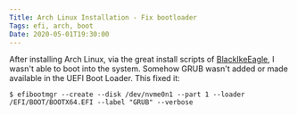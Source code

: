 ```yaml
---
Title: Arch Linux Installation - Fix bootloader
Tags: efi, arch, boot
Date: 2020-05-01T19:30:00
---
```


After installing Arch Linux, via the great install scripts of [BlackIkeEagle](https://github.com/BlackIkeEagle/archlinux-reinstall), I wasn't able to boot into the system. Somehow GRUB wasn't added or made available in the UEFI Boot Loader. This fixed it:

```shell
$ efibootmgr --create --disk /dev/nvme0n1 --part 1 --loader /EFI/BOOT/BOOTX64.EFI --label "GRUB" --verbose
```
